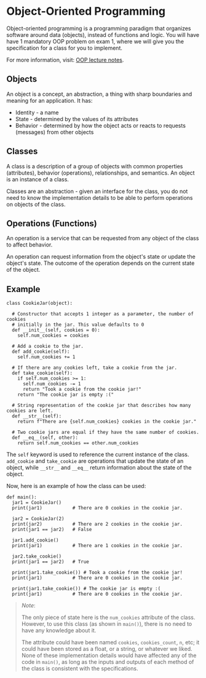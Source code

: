 # Object-Oriented Programming

Object-oriented programming is a programming paradigm that organizes software around data (objects), instead of functions and logic. You will have have 1 mandatory OOP problem on exam 1, where we will give you the specification for a class for you to implement.

For more information, visit: [OOP lecture notes](https://www.cs.utexas.edu/users/mitra/csSpring2023/cs313/lectures/oop.html).

## Objects

An object is a concept, an abstraction, a thing with sharp boundaries and meaning for an application. It has:

- Identity - a name
- State - determined by the values of its attributes
- Behavior - determined by how the object acts or reacts to requests (messages) from other objects

## Classes

A class is a description of a group of objects with common properties (attributes), behavior (operations), relationships, and semantics. An object is an instance of a class.

Classes are an abstraction - given an interface for the class, you do not need to know the implementation details to be able to perform operations on objects of the class.

## Operations (Functions)

An operation is a service that can be requested from any object of the class to affect behavior.

An operation can request information from the object's state or update the object's state. The outcome of the operation depends on the current state of the object.

## Example

```
class CookieJar(object):

  # Constructor that accepts 1 integer as a parameter, the number of cookies
  # initially in the jar. This value defaults to 0
  def __init__(self, cookies = 0):
    self.num_cookies = cookies

  # Add a cookie to the jar.
  def add_cookie(self):
    self.num_cookies += 1

  # If there are any cookies left, take a cookie from the jar.
  def take_cookie(self):
    if self.num_cookies >= 1:
      self.num_cookies -= 1
      return "Took a cookie from the cookie jar!"
    return "The cookie jar is empty :("

  # String representation of the cookie jar that describes how many cookies are left.
  def __str__(self):
    return f"There are {self.num_cookies} cookies in the cookie jar."

  # Two cookie jars are equal if they have the same number of cookies.
  def __eq__(self, other):
    return self.num_cookies == other.num_cookies

```

The `self` keyword is used to reference the current instance of the class.
`add_cookie` and `take_cookie` are operations that update the state of an object, while `__str__` and `__eq__` return information about the state of the object.

Now, here is an example of how the class can be used:

```
def main():
  jar1 = CookieJar()
  print(jar1)           # There are 0 cookies in the cookie jar.

  jar2 = CookieJar(2)
  print(jar2)           # There are 2 cookies in the cookie jar.
  print(jar1 == jar2)   # False

  jar1.add_cookie()
  print(jar1)           # There are 1 cookies in the cookie jar.

  jar2.take_cookie()
  print(jar1 == jar2)   # True

  print(jar1.take_cookie()) # Took a cookie from the cookie jar!
  print(jar1)           # There are 0 cookies in the cookie jar.

  print(jar1.take_cookie()) # The cookie jar is empty :(
  print(jar1)           # There are 0 cookies in the cookie jar.

```

> _Note_:
>
> The only piece of state here is the `num_cookies` attribute of the class.
> However, to use this class (as shown in `main()`), there is no need to have any knowledge about it.
>
> The attribute could have been named `cookies`, `cookies_count`, `n`, etc; it could have been stored as a float, or a string, or whatever we liked. None of these implementation
> details would have affected any of the code in `main()`, as long as the inputs
> and outputs of each method of the class is consistent with the specifications.
